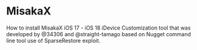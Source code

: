 # MisakaX
How to install MisakaX iOS 17 - iOS 18 iDevice Customization tool that was developed by @34306 and @straight-tamago based on Nugget command line tool use of SparseRestore exploit. 
